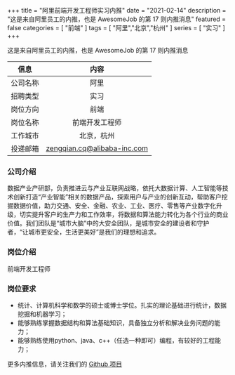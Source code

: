 +++
title = "阿里前端开发工程师实习内推"
date = "2021-02-14"
description = "这是来自阿里员工的内推，也是 AwesomeJob 的第 17 则内推消息"
featured = false
categories = [
    "前端"
]
tags = [
    "阿里","北京","杭州"
]
series = [
    "实习"
]
+++

这是来自阿里员工的内推，也是 AwesomeJob 的第 17 则内推消息
<!--more-->

| 信息 | 内容 |
| :-----:| :----: |
| 公司名称 | 阿里 |
| 招聘类型 | 实习 |
| 岗位方向 | 前端 |
| 岗位名称 | 前端开发工程师 |
| 工作城市 | 北京，杭州 |
| 投递邮箱 | zengqian.cq@alibaba-inc.com |

### 公司介绍

数据产业产研部，负责推进云与产业互联网战略，依托大数据计算、人工智能等技术创新打造“产业智能”相关的数据产品，探索用户与产业的创新互动，帮助客户挖掘数据价值，助力交通、安全、金融、农业、工业、医疗、零售等产业数字化升级，切实提升客户的生产力和工作效率，将数据和算法能力转化为各个行业的商业价值。我们团队是“城市大脑”中的大安全团队，是城市安全的建设者和守护者，“让城市更安全，生活更美好”是我们的理想和追求。

### 岗位介绍

前端开发工程师

### 岗位要求

-  统计、计算机科学和数学的硕士或博士学位。扎实的理论基础进行统计，数据挖掘和机器学习；
-  能够熟练掌握数据结构和算法基础知识，具备独立分析和解决业务问题的能力；
-  能够熟练使用python、java、c++（任选一种即可）编程，有较好的工程能力；

更多内推信息，请关注我们的 [Github 项目](https://github.com/Dikea/AwesomeJob)

